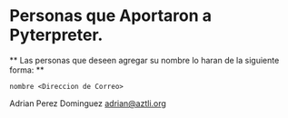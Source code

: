 # Personas que Aportaron a Pyterpreter.

** Las personas que deseen agregar su nombre lo haran de la siguiente forma: **
```
nombre <Direccion de Correo>
```
Adrian Perez Dominguez <adrian@aztli.org>
